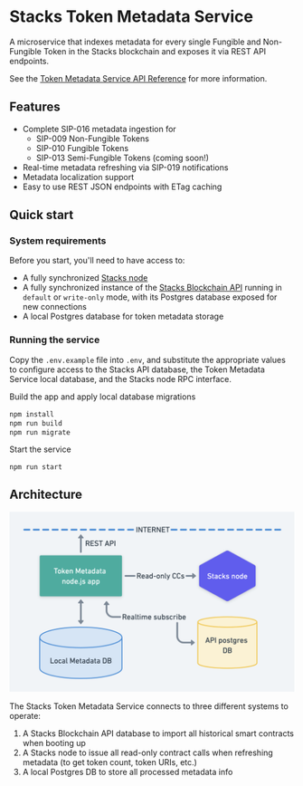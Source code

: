 # Stacks Token Metadata Service

A microservice that indexes metadata for every single Fungible and Non-Fungible Token in the Stacks
blockchain and exposes it via REST API endpoints.

See the [Token Metadata Service API Reference]() for more information.

## Features

* Complete SIP-016 metadata ingestion for
    * SIP-009 Non-Fungible Tokens
    * SIP-010 Fungible Tokens
    * SIP-013 Semi-Fungible Tokens (coming soon!)
* Real-time metadata refreshing via SIP-019 notifications
* Metadata localization support
* Easy to use REST JSON endpoints with ETag caching

## Quick start

### System requirements

Before you start, you'll need to have access to:

* A fully synchronized [Stacks node](https://github.com/stacks-network/stacks-blockchain)
* A fully synchronized instance of the [Stacks Blockchain
API](https://github.com/hirosystems/stacks-blockchain-api) running in `default` or `write-only`
mode, with its Postgres database exposed for new connections
* A local Postgres database for token metadata storage

### Running the service

Copy the `.env.example` file into `.env`, and substitute the appropriate values to configure access
to the Stacks API database, the Token Metadata Service local database, and the Stacks node RPC
interface.

Build the app and apply local database migrations
```
npm install
npm run build
npm run migrate
```

Start the service
```
npm run start
```

## Architecture

![Architecture](architecture.png)

The Stacks Token Metadata Service connects to three different systems to operate:

1. A Stacks Blockchain API database to import all historical smart contracts when booting up
1. A Stacks node to issue all read-only contract calls when refreshing metadata (to get token count,
   token URIs, etc.)
1. A local Postgres DB to store all processed metadata info
